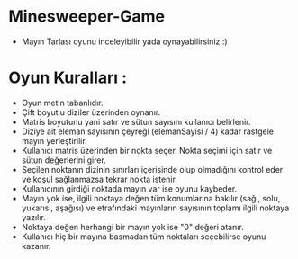 # Minesweeper-Game
- Mayın Tarlası oyunu inceleyibilir yada oynayabilirsiniz :) 

# Oyun Kuralları :
- Oyun metin tabanlıdır.
- Çift boyutlu diziler üzerinden oynanır.
- Matris boyutunu yani satır ve sütun sayısını kullanıcı belirlenir.
- Diziye ait eleman sayısının çeyreği (elemanSayisi / 4) kadar rastgele mayın yerleştirilir.
- Kullanıcı matris üzerinden bir nokta seçer. Nokta seçimi için satır ve sütun değerlerini girer.
- Seçilen noktanın dizinin sınırları içerisinde olup olmadığını kontrol eder ve koşul sağlanmazsa tekrar nokta istenir.
- Kullanıcının girdiği noktada mayın var ise oyunu kaybeder.
- Mayın yok ise, ilgili noktaya değen tüm konumlarına bakılır (sağı, solu, yukarısı, aşağısı) ve etrafındaki mayınların sayısının toplamı ilgili noktaya yazılır.
- Noktaya değen herhangi bir mayın yok ise "0" değeri atanır.
- Kullanıcı hiç bir mayına basmadan tüm noktaları seçebilirse oyunu kazanır.
